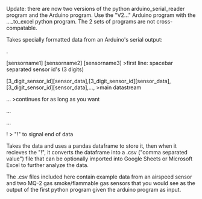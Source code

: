 Update: there are now two versions of the python arduino_serial_reader program and the Arduino program.
 Use the "V2..." Arduino program with the ..._to_excel python program. The 2 sets of programs are not 
 cross-compatable.


Takes specially formatted data from an Arduino's serial output:

.

[sensorname1] [sensorname2] [sensorname3]                                                                                >first line: spacebar separated sensor id's (3 digits)

[3_digit_sensor_id][sensor_data],[3_digit_sensor_id][sensor_data],[3_digit_sensor_id][sensor_data],...,                  >main datastream

...                                                                                                                      >continues for as long as you want

...                                                                                

...

!                                                                                                                        > "!" to signal end of data


Takes the data and uses a pandas dataframe to store it, then when it recieves the "!", it converts the
dataframe into a .csv ("comma separated value") file that can be optionally imported into Google Sheets
or Microsoft Excel to further analyze the data.


The .csv files included here contain example data from an airspeed sensor and two MQ-2 gas smoke/flammable
gas sensors that you would see as the output of the first python program given the arduino program as input.
